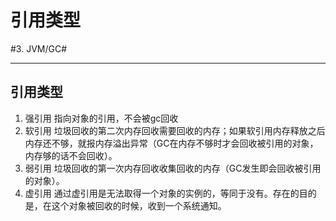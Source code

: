 # 引用类型
#3. JVM/GC#
- - - -
## 引用类型
1. 强引用
指向对象的引用，不会被gc回收
2. 软引用
垃圾回收的第二次内存回收需要回收的内存；如果软引用内存释放之后内存还不够，就报内存溢出异常（GC在内存不够时才会回收被引用的对象，内存够的话不会回收）。
3. 弱引用
垃圾回收的第一次内存回收收集回收的内存（GC发生即会回收被引用的对象）。
4. 虚引用
通过虚引用是无法取得一个对象的实例的，等同于没有。存在的目的是，在这个对象被回收的时候，收到一个系统通知。